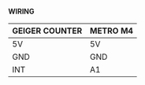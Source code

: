 **WIRING**



| **GEIGER COUNTER**  | **METRO M4** |
| ------------- | ------------- |
| 5V  | 5V  |
| GND | GND  |
| INT | A1  |
